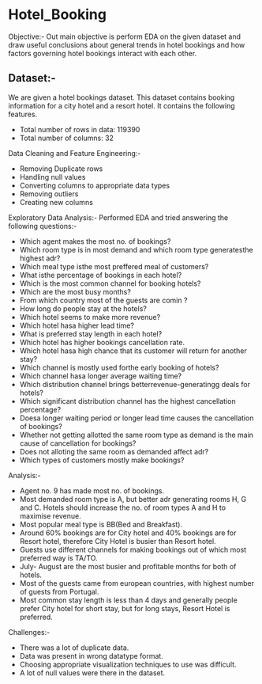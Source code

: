 # Hotel_Booking
Objective:-
Out main objective is perform EDA on the given dataset and draw useful conclusions about general trends in hotel bookings and how factors governing hotel bookings interact with each other.

## Dataset:-
We are given a hotel bookings dataset. This dataset contains booking information for a city hotel and a resort hotel. It contains the following features.
* Total number of rows in data: 119390
* Total number of columns: 32

Data Cleaning and Feature Engineering:-
* Removing Duplicate rows
* Handling null values
* Converting columns to appropriate data types
* Removing outliers
* Creating new columns

Exploratory Data Analysis:-
Performed EDA and tried answering the following questions:-
 * Which agent makes the most no. of bookings?
 * Which room type is in most demand and which room type generatesthe  highest adr?
 * Which meal type isthe  most preffered meal of customers?
 * What isthe  percentage of bookings in each hotel?
 * Which is the most common channel for booking hotels?
 * Which are the most busy months?
 * From which country most of the guests are comin ?
 * How long do people stay at the hotels?
 * Which hotel seems to make more revenue?
 * Which hotel hasa  higher lead time?
 * What is preferred stay length in each hotel?
 * Which hotel has higher bookings cancellation rate.
 * Which hotel hasa  high chance that its customer will return for another stay?
 * Which channel is mostly used forthe  early booking of hotels?
 * Which channel hasa  longer average waiting time?
 * Which distribution channel brings betterrevenue-generatingg deals for hotels?
 * Which significant distribution channel has the highest cancellation percentage?
 * Doesa  longer waiting period or longer lead time causes the cancellation of bookings?
 * Whether not getting allotted the same room type as demand is the main cause of cancellation for bookings?
 * Does not alloting the  same room as demanded affect adr?
 * Which types of customers mostly make bookings?

Analysis:-
 * Agent no. 9 has made most no. of bookings.
 * Most demanded room type is A, but better adr generating rooms H, G and C. Hotels should increase the no. of room types A and H to maximise revenue.
 * Most popular meal type is BB(Bed and Breakfast).
 * Around 60% bookings are for City hotel and 40% bookings are for Resort hotel, therefore City Hotel is busier than Resort hotel.
 * Guests use different channels for making bookings out of which most preferred way is TA/TO.
 * July- August are the most busier and profitable months for both of hotels.
 * Most of the guests came from european countries, with highest number of guests from Portugal.
 * Most common stay length is less than 4 days and generally people prefer City hotel for short stay, but for long stays, Resort Hotel is preferred.


Challenges:-
 * There was a lot of duplicate data.
 * Data was present in wrong datatype format.
 * Choosing appropriate visualization techniques to use was difficult.
 * A lot of null values were there in the dataset.


